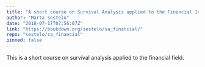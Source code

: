```yaml
---
title: "A short course on Survival Analysis applied to the Financial Industry"
author: "Marta Sestelo"
date: "2018-07-17T07:56:07Z"
link: "https://bookdown.org/sestelo/sa_financial/"
repo: "sestelo/sa_financial"
pinned: false
---
```


This is a short course on survival analysis applied to the financial field.
